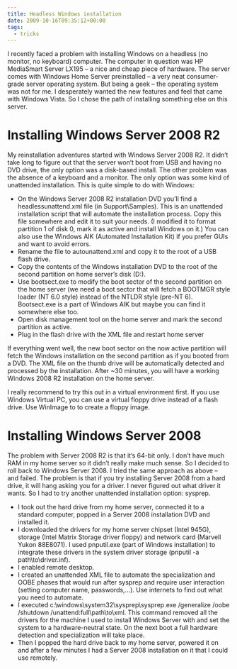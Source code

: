 ```yaml
---
title: Headless Windows installation
date: 2009-10-16T09:35:12+00:00
tags:
  - tricks
---
```

I recently faced a problem with installing Windows on a headless (no monitor, no keyboard) computer. The computer in question was HP MediaSmart Server LX195 &#8211; a nice and cheap piece of hardware. The server comes with Windows Home Server preinstalled &#8211; a very neat consumer-grade server operating system. But being a geek &#8211; the operating system was not for me. I desperately wanted the new features and feel that came with Windows Vista. So I chose the path of installing something else on this server.

# Installing Windows Server 2008 R2

My reinstallation adventures started with Windows Server 2008 R2. It didn&#8217;t take long to figure out that the server won&#8217;t boot from USB and having no DVD drive, the only option was a disk-based install. The other problem was the absence of a keyboard and a monitor. The only option was some kind of unattended installation. This is quite simple to do with Windows:

  * On the Windows Server 2008 R2 installation DVD you&#8217;ll find a headlessunattend.xml file (in Support\Samples). This is an unattended installation script that will automate the installation process. Copy this file somewhere and edit it to suit your needs. (I modified it to format partition 1 of disk 0, mark it as active and install Windows on it.) You can also use the Windows AIK (Automated Installation Kit) if you prefer GUIs and want to avoid errors.
  * Rename the file to autounattend.xml and copy it to the root of a USB flash drive.
  * Copy the contents of the Windows installation DVD to the root of the second partition on home server&#8217;s disk (D:).
  * Use bootsect.exe to modify the boot sector of the second partition on the home server (we need a boot sector that will fetch a BOOTMGR style loader (NT 6.0 style) instead of the NTLDR style (pre-NT 6). Bootsect.exe is a part of Windows AIK but maybe you can find it somewhere else too.
  * Open disk management tool on the home server and mark the second partition as active.
  * Plug in the flash drive with the XML file and restart home server

If everything went well, the new boot sector on the now active partition will fetch the Windows installation on the second partition as if you booted from a DVD. The XML file on the thumb drive will be automatically detected and processed by the installation. After ~30 minutes, you will have a working Windows 2008 R2 installation on the home server.

I really recommend to try this out in a virtual environment first. If you use Windows Virtual PC, you can use a virtual floppy drive instead of a flash drive. Use WinImage to to create a floppy image.

# Installing Windows Server 2008

The problem with Server 2008 R2 is that it&#8217;s 64-bit only. I don&#8217;t have much RAM in my home server so it didn&#8217;t really make much sense. So I decided to roll back to Windows Server 2008. I tried the same approach as above &#8211; and failed. The problem is that if you try installing Server 2008 from a hard drive, it will hang asking you for a driver. I never figured out what driver it wants. So I had to try another unattended installation option: sysprep.

  * I took out the hard drive from my home server, connected it to a standard computer, popped in a Server 2008 installation DVD and installed it.
  * I downloaded the drivers for my home server chipset (Intel 945G), storage (Intel Matrix Storage driver floppy) and network card (Marvell Yukon 88E8071). I used pnputil.exe (part of Windows installation) to integrate these drivers in the system driver storage (pnputil -a path\to\driver.inf).
  * I enabled remote desktop.
  * I created an unattended XML file to automate the specialization and OOBE phases that would run after sysprep and require user interaction (setting computer name, passwords,&#8230;). Use internets to find out what you need to automate.
  * I executed c:\windows\system32\sysprep\sysprep.exe /generalize /oobe /shutdown /unattend:full\path\to\xml. This command removed all the drivers for the machine I used to install Windows Server with and set the system to a hardware-neutral state. On the next boot a full hardware detection and specialization will take place.
  * Then I popped the hard drive back to my home server, powered it on and after a few minutes I had a Server 2008 installation on it that I could use remotely.